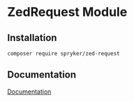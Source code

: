 # ZedRequest Module

## Installation

```
composer require spryker/zed-request
```

## Documentation

[Documentation](https://spryker.github.io)
